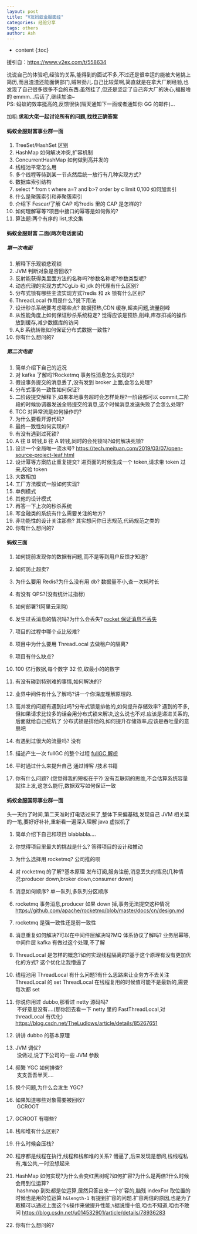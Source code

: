 ```yaml
---
layout: post
title: "V友蚂蚁金服面经"
categories: 经验分享
tags: others
author: Ash
---
```


* content
{:toc}

援引自：https://www.v2ex.com/t/558634
<p>说说自己的体验吧,经验的关系,能得到的面试不多,不过还是很幸运的能被大佬挑上简历,而且渣渣还能面俩部门,贼带劲儿.自己比较菜啊,简直就是在拿大厂刷经验,也发现了自己很多很多不会的东西.虽然挂了,但还是坚定了自己奔大厂的决心,福报啥的 emmm...后话了,继续加油~<br>
PS: 蚂蚁的效率挺高的,反馈很快(隔天通知下一面或者通知你 GG 的邮件)...</p>
<p>加粗:<strong>求和大佬一起讨论所有的问题,找找正确答案</strong></p>
<h4>蚂蚁金服财富事业群一面</h4>






<ol>
<li>TreeSet/HashSet 区别</li>
<li>HashMap 如何解决冲突,扩容机制</li>
<li>ConcurrentHashMap 如何做到高并发的</li>
<li>线程池平常怎么用</li>
<li>多个线程等待到某一节点然后统一放行有几种实现方式?</li>
<li>数据库索引结构</li>
<li>select * from t where a=? and b&gt;? order by c limit 0,100 如何加索引</li>
<li>什么是聚簇索引和非聚簇索引</li>
<li>介绍下 Fescar/了解 CAP 吗?redis 里的 CAP 是怎样的?</li>
<li>如何理解幂等?项目中接口的幂等是如何做的?</li>
<li>算法题:两个有序的 list,求交集</li>
</ol>
<h4>蚂蚁金服财富 二面(两次电话面试)</h4>
<h5>第一次电面</h5>
<ol>
<li>解释下乐观锁悲观锁</li>
<li>JVM 判断对象是否回收?</li>
<li>反射能获得类里面方法的名称吗?参数名称呢?参数类型呢?</li>
<li>动态代理的实现方式?CgLib 和 jdk 的代理有什么区别?</li>
<li>分布式锁有哪些主流实现方式?redis 和 zk 锁有什么区别?</li>
<li>ThreadLocal 作用是什么?说下用法</li>
<li>设计秒杀系统要考虑哪些点?
数据预热,CDN 缓存,超卖问题,流量削峰</li>
<li>从性能角度上如何保证秒杀系统稳定?
觉得应该是预热,削峰,库存扣减的操作放到缓存,减少数据库的访问</li>
<li>A,B 系统转账如何保证分布式数据一致性?</li>
<li>你有什么想问的?</li>
</ol>
<h5>第二次电面</h5>
<ol>
<li>简单介绍下自己的近况</li>
<li>对 kafka 了解吗?Rocketmq 事务性消息怎么实现的?</li>
<li>假设事务提交的消息丢了,没有发到 broker 上面,会怎么处理?</li>
<li>分布式事务一致性如何保证?</li>
<li>二阶段提交解释下,如果本地事务超时会怎样处理?一阶段都可以 commit,二阶段的时候协调器发送全局提交的消息,这个时候消息发送失败了会怎么处理?</li>
<li>TCC 对异常流是如何操作的?</li>
<li>为什么要看开源代码?</li>
<li>最终一致性如何实现的?</li>
<li>有没有遇到过死锁?</li>
<li>A 往 B 转钱,B 往 A 转钱,同时的会死锁吗?如何解决死锁?</li>
<li>设计一个全局唯一流水号?
​    <a href="https://tech.meituan.com/2019/03/07/open-source-project-leaf.html" rel="nofollow">https://tech.meituan.com/2019/03/07/open-source-project-leaf.html</a></li>
<li>设计幂等方案防止重复提交?
​    进页面的时候生成一个 token,请求带 token 过来,校验 token</li>
<li>大数相加</li>
<li>工厂方法模式一般如何实现?</li>
<li>单例模式</li>
<li>其他的设计模式</li>
<li>再答一下上次的秒杀系统</li>
<li>写金融类的系统有什么需要关注的地方?</li>
<li>非功能性的设计关注那些?
​    其实想问你日志规范,代码规范之类的</li>
<li>你有什么想问的?</li>
</ol>
<h4>蚂蚁三面</h4>
<ol>
<li>
<p>如何提前发现你的数据有问题,而不是等到用户反馈才知道?</p>
</li>
<li>
<p>如何防止超卖?</p>
</li>
<li>
<p>为什么要用 Redis?为什么没有用 db?
数据量不小,查一次耗时长</p>
</li>
<li>
<p>有没有 QPS?(没有统计过指标)</p>
</li>
<li>
<p>如何部署?(阿里云采购)</p>
</li>
<li>
<p>发生过丢消息的情况吗?为什么会丢失?
<a href="https://www.jianshu.com/p/3213d8c29fd0" rel="nofollow">rocket 保证消息不丢失</a></p>
</li>
<li>
<p>项目的过程中哪个点比较难?</p>
</li>
<li>
<p>项目中为什么要用 ThreadLocal 去做租户的隔离?</p>
</li>
<li>
<p>项目有什么缺点?</p>
</li>
<li>
<p>100 亿行数据,每个数字 32 位,取最小的的数字</p>
</li>
<li>
<p>有没有碰到特别难的事情,如何解决的?</p>
</li>
<li>
<p>业界中间件有什么了解吗?讲一个你深度理解原理的.</p>
</li>
<li>
<p>高并发的问题有遇到过吗?分布式锁是排他的,如何提升存储效率?
​    遇到的不多,但如果请求比较多的话会用分布式锁来解决,这么说也不对.应该是递进关系的,后面就给自己挖坑了
​    分布式锁是排他的,如何提升存储效率,应该是吞吐量的意思吧</p>
</li>
<li>
<p>有遇到过很大的流量吗?
​    没有</p>
</li>
<li>
<p>描述产生一次 fullGC 的整个过程
​    <a href="https://blog.csdn.net/lwl2014100338/article/details/79940886" rel="nofollow">fullGC 解析</a></p>
</li>
<li>
<p>平时通过什么来提升自己
​    通过博客 /技术书籍</p>
</li>
<li>
<p>你有什么问题? (您觉得我的短板在于?)
​    没有互联网的思维,不会估算系统容量就往上发,这怎么能行,数据双写如何保证一致
​</p>
</li>
</ol>
<h4>蚂蚁金服国际事业群一面</h4>
<p>头一天约了时间,第二天准时打电话过来了,整体下来偏基础,发现自己 JVM 相关菜的一笔,要好好补补,重新看一遍深入理解 java 虚拟机了</p>
<ol>
<li>
<p>简单介绍下自己和项目
blablabla....</p>
</li>
<li>
<p>你觉得项目里最大的挑战是什么?
答得项目的设计和推动</p>
</li>
<li>
<p>为什么选择用 rocketmq?
公司推的呗</p>
</li>
<li>
<p>对 rocketmq 的了解?基本原理
发布订阅,服务注册,消息丢失的情况(几种情况:producer down,broker down,consumer down)</p>
</li>
<li>
<p>消息如何顺序?
单一队列,多队列分区顺序</p>
</li>
<li>
<p>rocketmq 事务消息,producer 如果 down 掉,事务无法提交这种情况
<a href="https://github.com/apache/rocketmq/blob/master/docs/cn/design.md" rel="nofollow">https://github.com/apache/rocketmq/blob/master/docs/cn/design.md</a></p>
</li>
<li>
<p>rocketmq 是强一致性还是弱一致性</p>
</li>
<li>
<p>消息重复如何解决?可以在中间件层解决吗?MQ 体系协议了解吗?
业务层幂等,中间件层 kafka 有做过这个处理,不了解</p>
</li>
<li>
<p>ThreadLocal 是怎样的概念?如何实现线程隔离的?基于这个原理有没有更加优化的方式?
​    这个优化让我懵逼了</p>
</li>
<li>
<p>线程池用 ThreadLocal 有什么问题?有什么思路来让业务方不去关注 ThreadLocal 的 set
​    ThreadLocal 在线程复用的时候值可能不是最新的,需要每次都 set</p>
</li>
<li>
<p>你说你用过 dubbo,那看过 netty 源码吗?<br>
​    不好意思没有....(那你回去看一下 netty 里的 FastThreadLocal,对 threadLocal 有优化)
​    <a href="https://blog.csdn.net/TheLudlows/article/details/85267651" rel="nofollow">https://blog.csdn.net/TheLudlows/article/details/85267651</a></p>
</li>
<li>
<p>讲讲 dubbo 的基本原理</p>
</li>
<li>
<p>JVM 调优?<br>
​    没做过,说了下公司的一些 JVM 参数</p>
</li>
<li>
<p>频繁 YGC 如何排查?<br>
​    支支吾吾半天....</p>
</li>
<li>
<p>换个问题,为什么会发生 YGC?</p>
</li>
<li>
<p>如果知道哪些对象需要被回收?<br>
​    GCROOT</p>
</li>
<li>
<p>GCROOT 有哪些?</p>
</li>
<li>
<p>栈和堆有什么区别?</p>
</li>
<li>
<p>什么时候会压栈?</p>
</li>
<li>
<p>程序都是线程在执行,线程和栈和堆的关系?
​    懵逼了,后来发现是想问,栈线程私有,堆公共,一时没想起来</p>
</li>
<li>
<p>HashMap 如何实现?为什么会变红黑树呢?如何扩容?为什么是两倍?什么时候会用到位运算?<br>
​    hashmap 到处都是位运算,居然只答出来一个扩容的,脑残
​    indexFor 取位置的时候也是用的位运算 <code>h&amp;length-1</code>
​    有提到扩容的问题.扩容两倍的原因,也是为了取模可以通过上面这个<code>&amp;</code>操作来做提升性能,<code>%</code>据说慢十倍,咱也不知道,咱也不敢问
​    <a href="https://blog.csdn.net/u014532901/article/details/78936283" rel="nofollow">https://blog.csdn.net/u014532901/article/details/78936283</a></p>
</li>
<li>
<p>你有什么想问的?</p>
</li>
</ol>
